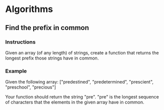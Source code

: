 # Algorithms

## Find the prefix in common

### Instructions

Given an array (of any length) of strings, create a function that returns the longest prefix those strings have in common.

### Example
Given the following array: ["predestined", "predetermined", "prescient", "preschool", "precious"]

Your function should return the string "pre". "pre" is the longest sequence of characters that the elements in the given array have in common. 

